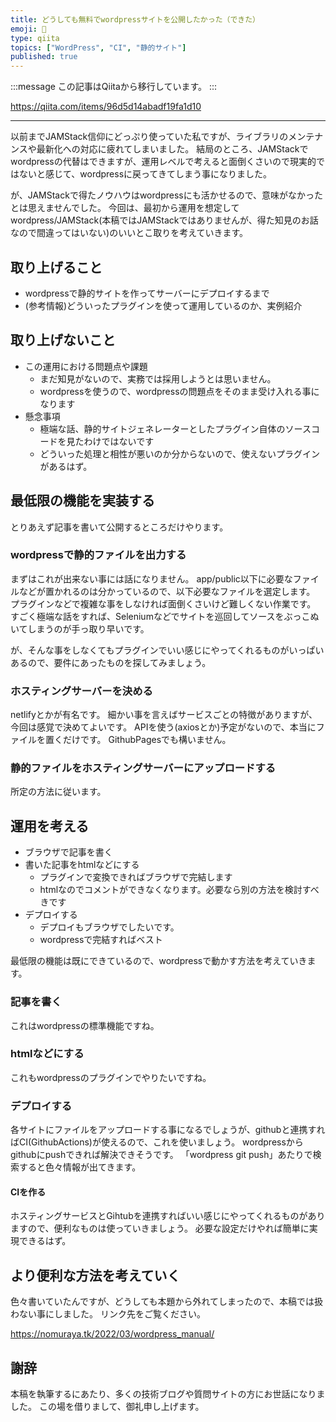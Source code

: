 ```yaml
---
title: どうしても無料でwordpressサイトを公開したかった（できた）
emoji: 📝
type: qiita
topics: ["WordPress", "CI", "静的サイト"]
published: true
---
```


:::message
この記事はQiitaから移行しています。
:::

https://qiita.com/items/96d5d14abadf19fa1d10

---

以前までJAMStack信仰にどっぷり使っていた私ですが、ライブラリのメンテナンスや最新化への対応に疲れてしまいました。
結局のところ、JAMStackでwordpressの代替はできますが、運用レベルで考えると面倒くさいので現実的ではないと感じて、wordpressに戻ってきてしまう事になりました。

が、JAMStackで得たノウハウはwordpressにも活かせるので、意味がなかったとは思えませんでした。
今回は、最初から運用を想定してwordpress/JAMStack(本稿ではJAMStackではありませんが、得た知見のお話なので間違ってはいない)のいいとこ取りを考えていきます。

## 取り上げること
- wordpressで静的サイトを作ってサーバーにデプロイするまで
- (参考情報)どういったプラグインを使って運用しているのか、実例紹介

## 取り上げないこと
- この運用における問題点や課題
  - まだ知見がないので、実務では採用しようとは思いません。
  - wordpressを使うので、wordpressの問題点をそのまま受け入れる事になります
- 懸念事項
  - 極端な話、静的サイトジェネレーターとしたプラグイン自体のソースコードを見たわけではないです
  - どういった処理と相性が悪いのか分からないので、使えないプラグインがあるはず。

## 最低限の機能を実装する
とりあえず記事を書いて公開するところだけやります。

### wordpressで静的ファイルを出力する
まずはこれが出来ない事には話になりません。
app/public以下に必要なファイルなどが置かれるのは分かっているので、以下必要なファイルを選定します。
プラグインなどで複雑な事をしなければ面倒くさいけど難しくない作業です。
すごく極端な話をすれば、Seleniumなどでサイトを巡回してソースをぶっこぬいてしまうのが手っ取り早いです。

が、そんな事をしなくてもプラグインでいい感じにやってくれるものがいっぱいあるので、要件にあったものを探してみましょう。

### ホスティングサーバーを決める
netlifyとかが有名です。
細かい事を言えばサービスごとの特徴がありますが、今回は感覚で決めてよいです。
APIを使う(axiosとか)予定がないので、本当にファイルを置くだけです。
GithubPagesでも構いません。

### 静的ファイルをホスティングサーバーにアップロードする
所定の方法に従います。

## 運用を考える
- ブラウザで記事を書く
- 書いた記事をhtmlなどにする
  - プラグインで変換できればブラウザで完結します
  - htmlなのでコメントができなくなります。必要なら別の方法を検討すべきです
- デプロイする
  - デプロイもブラウザでしたいです。
  - wordpressで完結すればベスト

最低限の機能は既にできているので、wordpressで動かす方法を考えていきます。

### 記事を書く
これはwordpressの標準機能ですね。

### htmlなどにする
これもwordpressのプラグインでやりたいですね。

### デプロイする
各サイトにファイルをアップロードする事になるでしょうが、githubと連携すればCI(GithubActions)が使えるので、これを使いましょう。
wordpressからgithubにpushできれば解決できそうです。
「wordpress git push」あたりで検索すると色々情報が出てきます。

#### CIを作る
ホスティングサービスとGihtubを連携すればいい感じにやってくれるものがありますので、便利なものは使っていきましょう。
必要な設定だけやれば簡単に実現できるはず。

## より便利な方法を考えていく
色々書いていたんですが、どうしても本題から外れてしまったので、本稿では扱わない事にしました。
リンク先をご覧ください。

https://nomuraya.tk/2022/03/wordpress_manual/

## 謝辞
本稿を執筆するにあたり、多くの技術ブログや質問サイトの方にお世話になりました。
この場を借りまして、御礼申し上げます。

